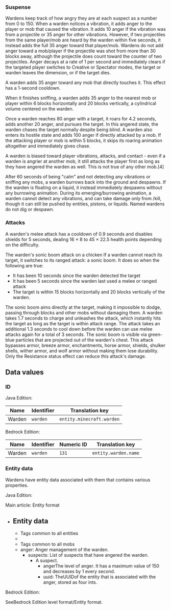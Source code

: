 ### Suspense
Wardens keep track of how angry they are at each suspect as a number from 0 to 150. When a warden notices a vibration, it adds anger to the player or mob that caused the vibration. It adds 10 anger if the vibration was from a projectile or 35 anger for other vibrations. However, if two projectiles from the same player/mob are heard by the warden within five seconds, it instead adds the full 35 anger toward that player/mob. Wardens do not add anger toward a mob/player if the projectile was shot from more than 30 blocks away, although the projectile does count toward the counter of two projectiles. Anger decays at a rate of 1 per second and immediately clears if the targeted player switches to Creative or Spectator modes, the target or warden leaves the dimension, or if the target dies.

A warden adds 35 anger toward any mob that directly touches it. This effect has a 1-second cooldown.

When it finishes sniffing, a warden adds 35 anger to the nearest mob or player within 6 blocks horizontally and 20 blocks vertically, a cylindrical volume centered on the warden.

Once a warden reaches 80 anger with a target, it roars for 4.2 seconds, adds another 20 anger, and pursues the target. In this angered state, the warden chases the target normally despite being blind. A warden also enters its hostile state and adds 100 anger if directly attacked by a mob. If the attacking player or mob is within 5 blocks, it skips its roaring animation altogether and immediately gives chase.

A warden is biased toward player vibrations, attacks, and contact - even if a warden is angrier at another mob, it still attacks the player first as long as they have angered the warden as well. This is not true of any other mob.[4]

After 60 seconds of being "calm" and not detecting any vibrations or sniffing any mobs, a warden burrows back into the ground and despawns. If the warden is floating on a liquid, it instead immediately despawns without any burrowing animation. During its emerging/burrowing animation, a warden cannot detect any vibrations, and can take damage only from /kill, though it can still be pushed by entities, pistons, or liquids. Named wardens do not dig or despawn.

### Attacks
A warden's melee attack has a cooldown of 0.9 seconds and disables shields for 5 seconds, dealing 16 × 8 to 45 × 22.5 health points depending on the difficulty.

The warden's sonic boom attack on a chicken
If a warden cannot reach its target, it switches to its ranged attack: a sonic boom. It does so when the following are true:

- It has been 10 seconds since the warden detected the target
- It has been 5 seconds since the warden last used a melee or ranged attack
- The target is within 15 blocks horizontally and 20 blocks vertically of the warden.

The sonic boom aims directly at the target, making it impossible to dodge, passing through blocks and other mobs without damaging them. A warden takes 1.7 seconds to charge and unleashes the attack, which instantly hits the target as long as the target is within attack range. The attack takes an additional 1.3 seconds to cool down before the warden can use melee attacks again for a total of 3 seconds. The sonic boom is visible via green-blue particles that are projected out of the warden's chest. This attack bypasses armor, breeze armor, enchantments, horse armor, shields, shulker shells, wither armor, and wolf armor without making them lose durability. Only the Resistance status effect can reduce this attack's damage.


## Data values
### ID
Java Edition:

| Name   | Identifier | Translation key           |
|--------|------------|---------------------------|
| Warden | `warden`   | `entity.minecraft.warden` |

Bedrock Edition:

| Name   | Identifier | Numeric ID | Translation key      |
|--------|------------|------------|----------------------|
| Warden | `warden`   | `131`      | `entity.warden.name` |

### Entity data
Wardens have entity data associated with them that contains various properties.

Java Edition:

Main article: Entity format
- Entity data
	- 
	- Tags common to all entities
	- 
	- Tags common to all mobs
	- anger: Anger management of the warden.
		- suspects: List of suspects that have angered the warden.
			- A suspect.
				- angerThe level of anger. It has a maximum value of 150 and decreases by 1 every second.
				- uuid: TheUUIDof the entity that is associated with the anger, stored as four ints.

Bedrock Edition:

SeeBedrock Edition level format/Entity format.

